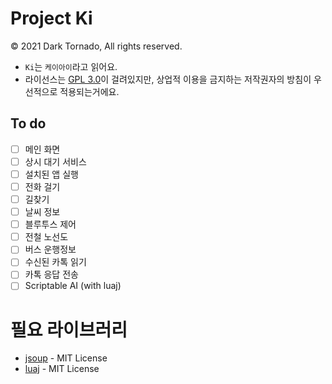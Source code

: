 # Project Ki

© 2021 Dark Tornado, All rights reserved.

* `Ki`는 `케이아이`라고 읽어요.
* 라이선스는 [GPL 3.0](LICENSE)이 걸려있지만, 상업적 이용을 금지하는 저작권자의 방침이 우선적으로 적용되는거에요.

## To do

* [ ] 메인 화면
* [ ] 상시 대기 서비스
* [ ] 설치된 앱 실행
* [ ] 전화 걸기
* [ ] 길찾기
* [ ] 날씨 정보
* [ ] 블루투스 제어
* [ ] 전철 노선도
* [ ] 버스 운행정보
* [ ] 수신된 카톡 읽기
* [ ] 카톡 응답 전송
* [ ] Scriptable AI (with luaj)

# 필요 라이브러리
* [jsoup](https://jsoup.org/) - MIT License
* [luaj](http://www.luaj.org/luaj/3.0/README.html) - MIT License
